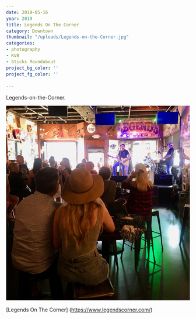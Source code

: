 ```yaml
---
date: 2019-05-16
year: 2019
title: Legends On The Corner
category: Downtown
thumbnail: "/uploads/Legends-on-the-Corner.jpg"
categories:
- photography
- KVB
- Sticks Roundabout
project_bg_color: ''
project_fg_color: ''

---
```


Legends-on-the-Corner.

![](/uploads/Legends-on-the-Corner.jpg)

[Legends On The Corner] (https://www.legendscorner.com/)